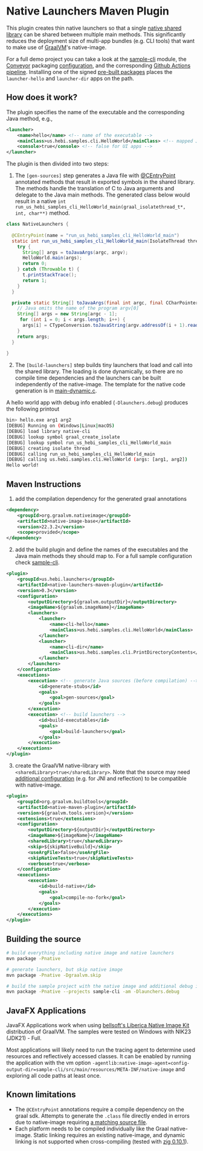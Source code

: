 # Native Launchers Maven Plugin

This plugin creates thin native launchers so that a single [native shared library](https://github.com/oracle/graal/blob/release/graal-vm/22.3/docs/reference-manual/native-image/InteropWithNativeCode.md) can be shared between multiple main methods. This significantly reduces the deployment size of multi-app bundles (e.g. CLI tools) that want to make use of [GraalVM](https://www.graalvm.org/)'s native-image.

For a full demo project you can take a look at the [sample-cli](./sample-cli/pom.xml) module, the [Conveyor](https://conveyor.hydraulic.dev/) packaging [configuration](./conveyor.conf), and the corresponding [Github Actions pipeline](.github/workflows/build-demo-images.yml). Installing one of the signed [pre-built packages](https://hebirobotics.github.io/native-launchers-maven-plugin/download.html) places the `launcher-hello` and `launcher-dir` apps on the path. 

## How does it work?

The plugin specifies the name of the executable and the corresponding Java method, e.g.,

```xml
<launcher>
    <name>hello</name> <!-- name of the executable -->
    <mainClass>us.hebi.samples.cli.HelloWorld</mainClass> <!-- mapped Java main method -->
    <console>true</console> <!-- false for UI apps -->
</launcher>
```

The plugin is then divided into two steps:

1. The `[gen-sources]` step generates a Java file with [@CEntryPoint](https://www.graalvm.org/sdk/javadoc/org/graalvm/nativeimage/c/function/CEntryPoint.html) annotated methods that result in exported symbols in the shared library. The methods handle the translation of C to Java arguments and delegate to the Java main methods. The generated class below would result in a native `int run_us_hebi_samples_cli_HelloWorld_main(graal_isolatethread_t*, int, char**)` method.

```Java
class NativeLaunchers {
    
  @CEntryPoint(name = "run_us_hebi_samples_cli_HelloWorld_main")
  static int run_us_hebi_samples_cli_HelloWorld_main(IsolateThread thread, int argc,  CCharPointerPointer argv) {
    try {
      String[] args = toJavaArgs(argc, argv);
      HelloWorld.main(args);
      return 0;
    } catch (Throwable t) {
      t.printStackTrace();
      return 1;
    }
  }

  private static String[] toJavaArgs(final int argc, final CCharPointerPointer argv) {
    // Java omits the name of the program argv[0]
    String[] args = new String[argc - 1];
     for (int i = 0; i < args.length; i++) {
      args[i] = CTypeConversion.toJavaString(argv.addressOf(i + 1).read());
    }
    return args;
  }
  
}
```

2. The `[build-launchers]` step builds tiny launchers that load and call into the shared library. The loading is done dynamically, so there are no compile time dependencies and the launchers can be built independently of the native-image. The template for the native code generation is in [main-dynamic.c](native-launchers-maven-plugin/src/main/resources/us/hebi/launchers/templates/main-dynamic.c).

A hello world app with debug info enabled (`-Dlaunchers.debug`) produces the following printout

```bash
bin> hello.exe arg1 arg2
[DEBUG] Running on (Windows|Linux|macOS)
[DEBUG] load library native-cli
[DEBUG] lookup symbol graal_create_isolate
[DEBUG] lookup symbol run_us_hebi_samples_cli_HelloWorld_main
[DEBUG] creating isolate thread
[DEBUG] calling run_us_hebi_samples_cli_HelloWorld_main
[DEBUG] calling us.hebi.samples.cli.HelloWorld (args: [arg1, arg2])
Hello world!
```

## Maven Instructions

1. add the compilation dependency for the generated graal annotations
```xml
<dependency>
    <groupId>org.graalvm.nativeimage</groupId>
    <artifactId>native-image-base</artifactId>
    <version>22.3.2</version>
    <scope>provided</scope>
</dependency>
```

2. add the build plugin and define the names of the executables and the Java main methods they should map to. For a full sample configuration check [sample-cli](./sample-cli/pom.xml).

```xml
<plugin>
    <groupId>us.hebi.launchers</groupId>
    <artifactId>native-launchers-maven-plugin</artifactId>
    <version>0.3</version>
    <configuration>
        <outputDirectory>${graalvm.outputDir}</outputDirectory>
        <imageName>${graalvm.imageName}</imageName>
        <launchers>
            <launcher>
                <name>cli-hello</name>
                <mainClass>us.hebi.samples.cli.HelloWorld</mainClass>
            </launcher>
            <launcher>
                <name>cli-dir</name>
                <mainClass>us.hebi.samples.cli.PrintDirectoryContents</mainClass>
            </launcher>
        </launchers>
    </configuration>
    <executions>
        <execution> <!-- generate Java sources (before compilation) -->
            <id>generate-stubs</id>
            <goals>
                <goal>gen-sources</goal>
            </goals>
        </execution>
        <execution> <!-- build launchers -->
            <id>build-executables</id>
            <goals>
                <goal>build-launchers</goal>
            </goals>
        </execution>
    </executions>
</plugin> 
```

3. create the GraalVM native-library with `<sharedLibrary>true</sharedLibrary>`. Note that the source may need [additional configuration](https://www.graalvm.org/22.3/reference-manual/native-image/guides/configure-with-tracing-agent/) (e.g. for JNI and reflection) to be compatible with native-image.

```xml
<plugin>
    <groupId>org.graalvm.buildtools</groupId>
    <artifactId>native-maven-plugin</artifactId>
    <version>${graalvm.tools.version}</version>
    <extensions>true</extensions>
    <configuration>
        <outputDirectory>${outputDir}</outputDirectory>
        <imageName>${imageName}</imageName>
        <sharedLibrary>true</sharedLibrary>
        <skip>${skipNativeBuild}</skip>
        <useArgFile>false</useArgFile>
        <skipNativeTests>true</skipNativeTests>
        <verbose>true</verbose>
    </configuration>
    <executions>
        <execution>
            <id>build-native</id>
            <goals>
                <goal>compile-no-fork</goal>
            </goals>
        </execution>
    </executions>
</plugin>
```

## Building the source

```bash
# build everything including native image and native launchers
mvn package -Pnative

# generate launchers, but skip native image
mvn package -Pnative -Dgraalvm.skip

# build the sample project with the native image and additional debug info
mvn package -Pnative --projects sample-cli -am -Dlaunchers.debug
```

## JavaFX Applications

JavaFX Applications work when using [bellsoft's Liberica Native Image Kit](https://bell-sw.com/liberica-native-image-kit/) distribution of GraalVM. The samples were tested on Windows with NIK23 (JDK21) - Full.

Most applications will likely need to run the tracing agent to determine used resources and reflectively accessed classes. It can be enabled by running the application with the vm option `-agentlib:native-image-agent=config-output-dir=sample-cli/src/main/resources/META-INF/native-image` and exploring all code paths at least once.

## Known limitations
* The `@CEntryPoint` annotations require a compile dependency on the graal sdk. Attempts to generate the `.class` file directly ended in errors due to native-image requiring [a matching source file](https://github.com/graalvm/graal-jvmci-8/blob/master/jvmci/jdk.vm.ci.meta/src/jdk/vm/ci/meta/ResolvedJavaType.java#L315-L318).
* Each platform needs to be compiled individually like the Graal native-image. Static linking requires an existing native-image, and dynamic linking is not supported when cross-compiling (tested with [zig 0.10.1](https://ziglang.org/download/0.10.1/release-notes.html)).
